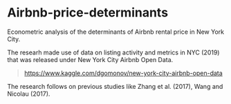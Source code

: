 # Airbnb-price-determinants
Econometric analysis of the determinants of Airbnb rental price in New York City.  
    
The researh made use of data on listing activity and metrics in NYC (2019) that was released under New York City Airbnb Open Data.  
> https://www.kaggle.com/dgomonov/new-york-city-airbnb-open-data


The research follows on previous studies like Zhang et al. (2017), Wang and Nicolau (2017). 